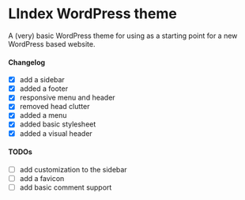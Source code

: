 # LIndex WordPress theme

A (very) basic WordPress theme for using as a starting point for a new WordPress
based website.

#### Changelog

- [x] add a sidebar
- [x] added a footer
- [x] responsive menu and header
- [x] removed head clutter
- [x] added a menu
- [x] added basic stylesheet
- [x] added a visual header

#### TODOs

- [ ] add customization to the sidebar
- [ ] add a favicon
- [ ] add basic comment support